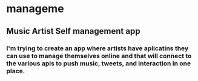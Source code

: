 # manageme
## Music Artist Self management app

### I'm trying to create an app where artists have aplicatins they can use to manage themselves online and that will connect to the various apis to push music, tweets, and interaction in one place.